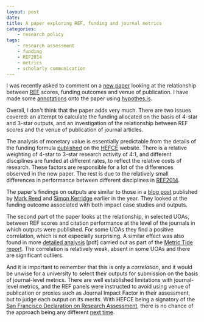 ```yaml
---
layout: post
date:
title: A paper exploring REF, funding and journal metrics
categories:
    - research policy
tags:
    - research assessment
    - funding
    - REF2014
    - metrics
    - scholarly communication
---
```


I was recently asked to comment on a [new paper](http://journals.plos.org/plosone/articleid=10.1371/journal.pone.0179722#pone.0179722.ref020) looking at the relationship between [REF](http://ref.ac.uk) scores, funding outcomes and venue of publication. I have made some [annotations](https://via.hypothes.is/http:/journals.plos.org/plosone/article?id=10.1371/journal.pone.0179722#pone.0179722.ref020) onto the paper using [hypothes.is](http://hypothes.is).

Overall, I don't think that the paper adds very much. There are two issues covered: an attempt to calculate the funding allocated on the basis of 4-star and 3-star outputs, and an investigation of the relationship between REF scores and the venue of publication of journal articles.

The analysis of monetary value is essentially predictable from the details of the funding formula [published](http://www.hefce.ac.uk/pubs/year/2017/201704/) on the [HEFCE](http://www.hefce.ac.uk) website. There is a relative weighting of 4-star to 3-star research activity of 4:1, and different disciplines are funded at different rates, to reflect the relative costs of research. These factors are responsible for a lot of the differences observed in the new paper. The rest is due to the relatively small differences in performance between different disciplines in [REF2014](http://ref.ac.uk).

The paper's findings on outputs are similar to those in a [blog post](http://www.fasttrackimpact.com/single-post/2017/02/01/How-much-was-an-impact-case-study-worth-in-the-UK-Research-Excellence-Framework) published by [Mark Reed](https://twitter.com/profmarkreed) and [Simon Kerridge](https://twitter.com/SimonRKerridge) earlier in the year. They looked at the funding outcome associated with both impact case studies and outputs.

The second part of the paper looks at the relationship, in selected UOAs, between REF scores and citation performance at the level of the journals in which outputs were published. For some UOAs they find a positive correlation, which is not especially surprising. A similar effect was also found in more [detailed analysis](http://www.hefce.ac.uk/media/HEFCE,2014/Content/Pubs/Independentresearch/2015/The,Metric,Tide/2015_metrictideS2.pdf) [pdf] carried out as part of the [Metric Tide report](http://www.hefce.ac.uk/pubs/rereports/year/2015/metrictide/). The correlation is relatively weak, absent in some UOAs and there are significant outliers.

And it is important to remember that this is only a _correlation_, and it would be unwise for a university to select their outputs for submission on the basis of journal-level metrics. There are well established limitations with journal-level metrics, and the REF panels were instructed to avoid using venue of publication or proxies such as Journal Impact Factor in their assessment, but to judge each output on its merits. With HEFCE being a signatory of the [San Francisco Declaration on Research Assessment](http://www.ascb.org/dora/), there is no chance of the approach being any different [next time](http://www.hefce.ac.uk/rsrch/ref2021/refconsultation/).
